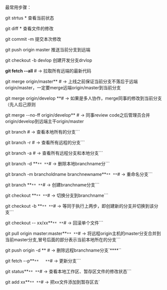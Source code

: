 最常用步骤：

git strtus *  查看当前状态

git diff *  查看文件的修改

git commit  -m 提交本次修改

git push origin master  推送当前分支到远端



git checkout -b devlop  创建开发分支drvlop

**git fetch --all**   # → 拉取所有远端的最新代码 

git merge origin/master**   # → 上线之前保证当前分支不落后于远端origin/master，一定要merge远端origin/master到当前分支 

git merge origin/develop   **# → 如果是多人协作，merge同事的修改到当前分支（先人后己原则

git merge --no-ff origin/develop**   # → 同事review code之后管理员合并origin/develop到远端主干origin/master



git branch  # → 查看本地所有的分支```

git branch -r    # → 查看所有远程的分支```

git branch -a  # → 查看所有远程分支和本地分支```

git branch -d <branchname>**`** **`# → 删除本地branchname分```

git branch -m brancholdname  branchnewname**`** **`# → 重命名分支```

git branch <branchname>**`** **`# → 创建branchname分支```

git checkout <branchname>**`** **`# → 切换分支到branchname```

git checkout -b <branchname>**`** **`# → 等同于执行上两步，即创建新的分支并切换到该分支```

git checkout -- xx/xx**`** **`# → 回滚单个文件```

git pull origin master:master**`** **`# → 将远程origin主机的master分支合并到当前master分支,冒号后面的部分表示当前本地所在的分支```

git push origin -d <branchname>**   # → 删除远程branchname分支`****``

git fetch --p**`**   **`# → 更新分支```

git status**`** **`# → 查看本地工作区、暂存区文件的修改状态```

git add xx**`** **`# → 把xx文件添加到暂存区去`

